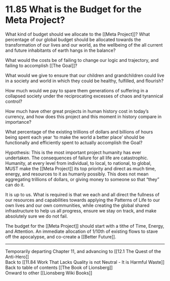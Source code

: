 # 11.85 What is the Budget for the Meta Project?

What kind of budget should we allocate to the [[Meta Project]]? What percentage of our global budget should be allocated towards the transformation of our lives and our world, as the wellbeing of the all current and future inhabitants of earth hangs in the balance?

What would the costs be of failing to change our logic and trajectory, and failing to accomplish [[The Goal]]?

What would we give to ensure that our children and grandchildren could live in a society and world in which they could be healthy, fulfilled, and flourish?

How much would we pay to spare them generations of suffering in a collapsed society under the reciprocating excesses of chaos and tyrannical control? 

How much have other great projects in human history cost in today’s currency, and how does this project and this moment in history compare in importance?

What percentage of the existing trillions of dollars and billions of hours being spent each year ‘to make the world a better place’ should be functionally and efficiently spent to actually accomplish the Goal?

Hypothesis: This is the most important project humanity has ever undertaken. The consequences of failure for all life are catastrophic. Humanity, at every level from individual, to local, to national, to global, MUST make the [[Meta Project]] its top priority and direct as much time, energy, and resources to it as humanly possibly. This does not mean aggregating trillions of dollars, or giving money to someone so that “they” can do it.

It is up to us. What is required is that we each and all direct the fullness of our resources and capabilities towards applying the Patterns of Life to our own lives and our own communities, while creating the global shared infrastructure to help us all progress, ensure we stay on track, and make absolutely sure we do not fail.

The budget for the [[Meta Project]] should start with a tithe of Time, Energy, and Attention. An immediate allocation of 1/10th of existing flows to stave off the apocalypse, and co-create a [[Better Future]]. 
____
Temporarily departing Chapter 11, and advancing to [[12.1 The Quest of the Anti-Hero]]  
Back to [[11.84 Work That Lacks Quality is not Neutral - It is Harmful Waste]]  
Back to table of contents [[The Book of Lionsberg]]  
Onward to other [[Lionsberg Wiki Books]]  
